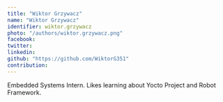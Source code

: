 ```yaml
---
title: "Wiktor Grzywacz"
name: "Wiktor Grzywacz"
identifier: wiktor.grzywacz
photo: "/authors/wiktor.grzywacz.png"
facebook:
twitter:
linkedin:
github: "https://github.com/WiktorG351"
contribution:
---
```

Embedded Systems Intern. Likes learning about Yocto Project
and Robot Framework.
